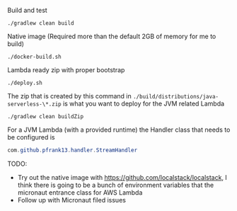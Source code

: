Build and test
```shell
./gradlew clean build
```

Native image (Required more than the default 2GB of memory for me to build)
```shell
./docker-build.sh
```

Lambda ready zip with proper bootstrap
```shell
./deploy.sh
```

The zip that is created by this command in `./build/distributions/java-serverless-\*.zip` is what you want to deploy for the JVM related Lambda
```shell
./gradlew clean buildZip
```

For a JVM Lambda (with a provided runtime) the Handler class that needs to be configured is
```java
com.github.pfrank13.handler.StreamHandler
```

TODO:
- Try out the native image with https://github.com/localstack/localstack, I think there is going to be a bunch of environment variables that the micronaut entrance class for AWS Lambda
- Follow up with Micronaut filed issues
